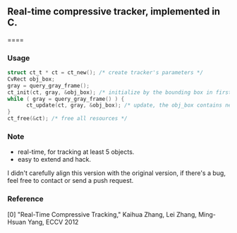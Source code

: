 ## Real-time compressive tracker, implemented in C.
====

### Usage
```c
struct ct_t * ct = ct_new(); /* create tracker's parameters */
CvRect obj_box;
gray = query_gray_frame();
ct_init(ct, gray, &obj_box); /* initialize by the bounding box in first frame */
while ( gray = query_gray_frame() ) {
      ct_update(ct, gray, &obj_box); /* update, the obj_box contains new boudning box*/
}
ct_free(&ct); /* free all resources */
```

### Note

* real-time, for tracking at least 5 objects.
* easy to extend and hack.

I didn't carefully align this version with the original version, if there's a bug, feel free to contact or send a push request.

### Reference
[0] "Real-Time Compressive Tracking," Kaihua Zhang, Lei Zhang, Ming-Hsuan Yang, ECCV 2012
